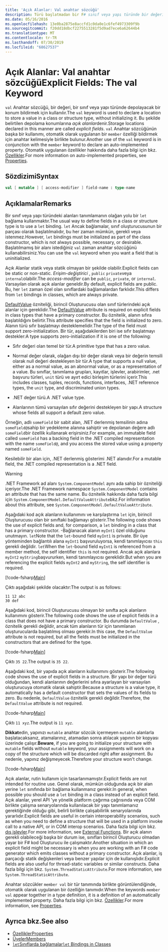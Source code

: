 ```yaml
---
title: 'Açık Alanlar: Val anahtar sözcüğü'
description: Türü başlatmadan bir F# sınıf veya yapı türünde bir değeri depolamak için bir konum bildirmek üzere kullanılan ' Val ' anahtar sözcüğü hakkında bilgi edinin.
ms.date: 05/16/2016
ms.openlocfilehash: 13e0ba2875e8accfd1c0da0e1c6fef4973309f9b
ms.sourcegitcommit: f20dd18dbcf2275513281f5d9ad7ece6a62644b4
ms.translationtype: MT
ms.contentlocale: tr-TR
ms.lasthandoff: 07/30/2019
ms.locfileid: "68627537"
---
```

# <a name="explicit-fields-the-val-keyword"></a><span data-ttu-id="a7f32-103">Açık Alanlar: Val anahtar sözcüğü</span><span class="sxs-lookup"><span data-stu-id="a7f32-103">Explicit Fields: The val Keyword</span></span>

<span data-ttu-id="a7f32-104">`val` Anahtar sözcüğü, bir değeri, bir sınıf veya yapı türünde depolayacak bir konum bildirmek için kullanılır.</span><span class="sxs-lookup"><span data-stu-id="a7f32-104">The `val` keyword is used to declare a location to store a value in a class or structure type, without initializing it.</span></span> <span data-ttu-id="a7f32-105">Bu şekilde belirtilen depolama konumlarına *açık alanlar*denir.</span><span class="sxs-lookup"><span data-stu-id="a7f32-105">Storage locations declared in this manner are called *explicit fields*.</span></span> <span data-ttu-id="a7f32-106">`val` Anahtar sözcüğünün başka bir kullanımı, otomatik olarak uygulanan bir `member` özelliği bildirmek için anahtar kelimesiyle birlikte bulunur.</span><span class="sxs-lookup"><span data-stu-id="a7f32-106">Another use of the `val` keyword is in conjunction with the `member` keyword to declare an auto-implemented property.</span></span> <span data-ttu-id="a7f32-107">Otomatik uygulanan özellikler hakkında daha fazla bilgi için bkz. [Özellikler](properties.md).</span><span class="sxs-lookup"><span data-stu-id="a7f32-107">For more information on auto-implemented properties, see [Properties](properties.md).</span></span>

## <a name="syntax"></a><span data-ttu-id="a7f32-108">Sözdizimi</span><span class="sxs-lookup"><span data-stu-id="a7f32-108">Syntax</span></span>

```fsharp
val [ mutable ] [ access-modifier ] field-name : type-name
```

## <a name="remarks"></a><span data-ttu-id="a7f32-109">Açıklamalar</span><span class="sxs-lookup"><span data-stu-id="a7f32-109">Remarks</span></span>

<span data-ttu-id="a7f32-110">Bir sınıf veya yapı türündeki alanları tanımlamanın olağan yolu bir `let` bağlama kullanmaktır.</span><span class="sxs-lookup"><span data-stu-id="a7f32-110">The usual way to define fields in a class or structure type is to use a `let` binding.</span></span> <span data-ttu-id="a7f32-111">`let` Ancak bağlamalar, sınıf oluşturucusunun bir parçası olarak başlatılmalıdır, bu her zaman mümkün, gerekli veya istenmez.</span><span class="sxs-lookup"><span data-stu-id="a7f32-111">However, `let` bindings must be initialized as part of the class constructor, which is not always possible, necessary, or desirable.</span></span> <span data-ttu-id="a7f32-112">Başlatılmamış bir alanı istediğiniz `val` zaman anahtar sözcüğünü kullanabilirsiniz.</span><span class="sxs-lookup"><span data-stu-id="a7f32-112">You can use the `val` keyword when you want a field that is uninitialized.</span></span>

<span data-ttu-id="a7f32-113">Açık Alanlar statik veya statik olmayan bir şekilde olabilir.</span><span class="sxs-lookup"><span data-stu-id="a7f32-113">Explicit fields can be static or non-static.</span></span> <span data-ttu-id="a7f32-114">*Erişim-değiştirici* , `public` `private`veya `internal`olabilir.</span><span class="sxs-lookup"><span data-stu-id="a7f32-114">The *access-modifier* can be `public`, `private`, or `internal`.</span></span> <span data-ttu-id="a7f32-115">Varsayılan olarak açık alanlar geneldir.</span><span class="sxs-lookup"><span data-stu-id="a7f32-115">By default, explicit fields are public.</span></span> <span data-ttu-id="a7f32-116">Bu, her `let` zaman özel olan sınıflardaki bağlamalardan farklıdır.</span><span class="sxs-lookup"><span data-stu-id="a7f32-116">This differs from `let` bindings in classes, which are always private.</span></span>

<span data-ttu-id="a7f32-117">[DefaultValue](https://msdn.microsoft.com/library/a3a3307b-8c05-441e-b109-245511614d58) özniteliği, birincil Oluşturucusu olan sınıf türlerindeki açık alanlar için gereklidir.</span><span class="sxs-lookup"><span data-stu-id="a7f32-117">The [DefaultValue](https://msdn.microsoft.com/library/a3a3307b-8c05-441e-b109-245511614d58) attribute is required on explicit fields in class types that have a primary constructor.</span></span> <span data-ttu-id="a7f32-118">Bu öznitelik, alanın sıfıra başlatıldığını belirtir.</span><span class="sxs-lookup"><span data-stu-id="a7f32-118">This attribute specifies that the field is initialized to zero.</span></span> <span data-ttu-id="a7f32-119">Alanın türü sıfır başlatmayı desteklemelidir.</span><span class="sxs-lookup"><span data-stu-id="a7f32-119">The type of the field must support zero-initialization.</span></span> <span data-ttu-id="a7f32-120">Bir tür, aşağıdakilerden biri ise sıfır başlatmayı destekler:</span><span class="sxs-lookup"><span data-stu-id="a7f32-120">A type supports zero-initialization if it is one of the following:</span></span>

- <span data-ttu-id="a7f32-121">Sıfır değeri olan temel bir tür.</span><span class="sxs-lookup"><span data-stu-id="a7f32-121">A primitive type that has a zero value.</span></span>

- <span data-ttu-id="a7f32-122">Normal değer olarak, olağan dışı bir değer olarak veya bir değerin temsili olarak null değeri destekleyen bir tür.</span><span class="sxs-lookup"><span data-stu-id="a7f32-122">A type that supports a null value, either as a normal value, as an abnormal value, or as a representation of a value.</span></span> <span data-ttu-id="a7f32-123">Bu sınıflar, tanımlama grupları, kayıtlar, işlevler, arabirimler, .net başvuru türleri, `unit` türü ve ayırt edici birleşim türlerini içerir.</span><span class="sxs-lookup"><span data-stu-id="a7f32-123">This includes classes, tuples, records, functions, interfaces, .NET reference types, the `unit` type, and discriminated union types.</span></span>

- <span data-ttu-id="a7f32-124">.NET değer türü.</span><span class="sxs-lookup"><span data-stu-id="a7f32-124">A .NET value type.</span></span>

- <span data-ttu-id="a7f32-125">Alanlarının tümü varsayılan sıfır değerini destekleyen bir yapı.</span><span class="sxs-lookup"><span data-stu-id="a7f32-125">A structure whose fields all support a default zero value.</span></span>

<span data-ttu-id="a7f32-126">Örneğin, adlı `someField` bir sabit alan, .NET derlenmiş temsilinin adına `someField@`sahip bir yedekleme alanına sahiptir ve depolanan değere adlı `someField`bir özellik kullanarak erişirsiniz.</span><span class="sxs-lookup"><span data-stu-id="a7f32-126">For example, an immutable field called `someField` has a backing field in the .NET compiled representation with the name `someField@`, and you access the stored value using a property named `someField`.</span></span>

<span data-ttu-id="a7f32-127">Kesilebilir bir alan için, .NET derlenmiş gösterimi .NET alanıdır.</span><span class="sxs-lookup"><span data-stu-id="a7f32-127">For a mutable field, the .NET compiled representation is a .NET field.</span></span>

>[!WARNING]
><span data-ttu-id="a7f32-128">.NET Framework ad alanı `System.ComponentModel` aynı ada sahip bir özniteliği içeriyor.</span><span class="sxs-lookup"><span data-stu-id="a7f32-128">The .NET Framework namespace `System.ComponentModel` contains an attribute that has the same name.</span></span> <span data-ttu-id="a7f32-129">Bu öznitelik hakkında daha fazla bilgi için `System.ComponentModel.DefaultValueAttribute`bkz.</span><span class="sxs-lookup"><span data-stu-id="a7f32-129">For information about this attribute, see `System.ComponentModel.DefaultValueAttribute`.</span></span>

<span data-ttu-id="a7f32-130">Aşağıdaki kod açık alanların kullanımını ve karşılaştırma `let` için, birincil Oluşturucusu olan bir sınıftaki bağlamayı gösterir.</span><span class="sxs-lookup"><span data-stu-id="a7f32-130">The following code shows the use of explicit fields and, for comparison, a `let` binding in a class that has a primary constructor.</span></span> <span data-ttu-id="a7f32-131">-Bağlanacak alanın `myInt1` özel olduğunu unutmayın. `let`</span><span class="sxs-lookup"><span data-stu-id="a7f32-131">Note that the `let`-bound field `myInt1` is private.</span></span> <span data-ttu-id="a7f32-132">Bir üye yönteminden bağlantılı alana `myInt1` başvuruluyorsa, kendi tanımlayıcısı `this` gerekli değildir. `let`</span><span class="sxs-lookup"><span data-stu-id="a7f32-132">When the `let`-bound field `myInt1` is referenced from a member method, the self identifier `this` is not required.</span></span> <span data-ttu-id="a7f32-133">Ancak açık alanlara `myInt2` `myString`başvururken, kendi tanımlayıcısı gereklidir.</span><span class="sxs-lookup"><span data-stu-id="a7f32-133">But when you are referencing the explicit fields `myInt2` and `myString`, the self identifier is required.</span></span>

[!code-fsharp[Main](~/samples/snippets/fsharp/lang-ref-2/snippet6701.fs)]

<span data-ttu-id="a7f32-134">Çıktı aşağıdaki şekilde olacaktır:</span><span class="sxs-lookup"><span data-stu-id="a7f32-134">The output is as follows:</span></span>

```
11 12 abc
30 def
```

<span data-ttu-id="a7f32-135">Aşağıdaki kod, birincil Oluşturucusu olmayan bir sınıfta açık alanların kullanımını gösterir.</span><span class="sxs-lookup"><span data-stu-id="a7f32-135">The following code shows the use of explicit fields in a class that does not have a primary constructor.</span></span> <span data-ttu-id="a7f32-136">Bu durumda `DefaultValue` , öznitelik gerekli değildir, ancak tüm alanların tür için tanımlanan oluşturucularda başlatılmış olması gerekir.</span><span class="sxs-lookup"><span data-stu-id="a7f32-136">In this case, the `DefaultValue` attribute is not required, but all the fields must be initialized in the constructors that are defined for the type.</span></span>

[!code-fsharp[Main](~/samples/snippets/fsharp/lang-ref-2/snippet6702.fs)]

<span data-ttu-id="a7f32-137">Çıktı `35 22`.</span><span class="sxs-lookup"><span data-stu-id="a7f32-137">The output is `35 22`.</span></span>

<span data-ttu-id="a7f32-138">Aşağıdaki kod, bir yapıda açık alanların kullanımını gösterir.</span><span class="sxs-lookup"><span data-stu-id="a7f32-138">The following code shows the use of explicit fields in a structure.</span></span> <span data-ttu-id="a7f32-139">Bir yapı bir değer türü olduğundan, kendi alanlarının değerlerini sıfıra ayarlayan bir varsayılan oluşturucuya otomatik olarak sahiptir.</span><span class="sxs-lookup"><span data-stu-id="a7f32-139">Because a structure is a value type, it automatically has a default constructor that sets the values of its fields to zero.</span></span> <span data-ttu-id="a7f32-140">Bu nedenle, `DefaultValue` öznitelik gerekli değildir.</span><span class="sxs-lookup"><span data-stu-id="a7f32-140">Therefore, the `DefaultValue` attribute is not required.</span></span>

[!code-fsharp[Main](~/samples/snippets/fsharp/lang-ref-2/snippet6703.fs)]

<span data-ttu-id="a7f32-141">Çıktı `11 xyz`.</span><span class="sxs-lookup"><span data-stu-id="a7f32-141">The output is `11 xyz`.</span></span>

<span data-ttu-id="a7f32-142">**Dikkat**edin, yapınızı `mutable` anahtar sözcük içermeyen `mutable` alanlarla başlatacaksanız, atamalarınız, atamadan sonra atılacak yapının bir kopyası üzerinde çalışır.</span><span class="sxs-lookup"><span data-stu-id="a7f32-142">**Beware**, if you are going to initialize your structure with `mutable` fields without `mutable` keyword, your assignments will work on a copy of the structure which will be discarded right after assignment.</span></span> <span data-ttu-id="a7f32-143">Bu nedenle, yapınız değişmeyecek.</span><span class="sxs-lookup"><span data-stu-id="a7f32-143">Therefore your structure won't change.</span></span>

[!code-fsharp[Main](~/samples/snippets/fsharp/lang-ref-2/snippet6704.fs)]

<span data-ttu-id="a7f32-144">Açık alanlar, rutin kullanım için tasarlanmamıştır.</span><span class="sxs-lookup"><span data-stu-id="a7f32-144">Explicit fields are not intended for routine use.</span></span> <span data-ttu-id="a7f32-145">Genel olarak, mümkün olduğunda açık bir alan yerine `let` sınıfında bir bağlama kullanmanız gerekir.</span><span class="sxs-lookup"><span data-stu-id="a7f32-145">In general, when possible you should use a `let` binding in a class instead of an explicit field.</span></span> <span data-ttu-id="a7f32-146">Açık alanlar, yerel API 'ye yönelik platform çağırma çağrısında veya COM birlikte çalışma senaryolarında kullanılacak bir yapı tanımlamanız gerektiğinde olduğu gibi, belirli birlikte çalışabilirlik senaryolarında yararlıdır.</span><span class="sxs-lookup"><span data-stu-id="a7f32-146">Explicit fields are useful in certain interoperability scenarios, such as when you need to define a structure that will be used in a platform invoke call to a native API, or in COM interop scenarios.</span></span> <span data-ttu-id="a7f32-147">Daha fazla bilgi için bkz. [dış işlevler](../functions/external-functions.md).</span><span class="sxs-lookup"><span data-stu-id="a7f32-147">For more information, see [External Functions](../functions/external-functions.md).</span></span> <span data-ttu-id="a7f32-148">Bir açık alanın gerekli olabileceği başka bir durum ise, sınıfları birincil Oluşturucu olmadan yayar bir F# kod Oluşturucu ile çalışmaktır.</span><span class="sxs-lookup"><span data-stu-id="a7f32-148">Another situation in which an explicit field might be necessary is when you are working with an F# code generator which emits classes without a primary constructor.</span></span> <span data-ttu-id="a7f32-149">Açık alanlar, iş parçacığı statik değişkenleri veya benzer yapılar için de kullanışlıdır.</span><span class="sxs-lookup"><span data-stu-id="a7f32-149">Explicit fields are also useful for thread-static variables or similar constructs.</span></span> <span data-ttu-id="a7f32-150">Daha fazla bilgi için bkz. `System.ThreadStaticAttribute`.</span><span class="sxs-lookup"><span data-stu-id="a7f32-150">For more information, see `System.ThreadStaticAttribute`.</span></span>

<span data-ttu-id="a7f32-151">Anahtar sözcükler `member val` bir tür tanımında birlikte görüntülendiğinde, otomatik olarak uygulanan bir özelliğin tanımıdır.</span><span class="sxs-lookup"><span data-stu-id="a7f32-151">When the keywords `member val` appear together in a type definition, it is a definition of an automatically implemented property.</span></span> <span data-ttu-id="a7f32-152">Daha fazla bilgi için bkz. [Özellikler](properties.md).</span><span class="sxs-lookup"><span data-stu-id="a7f32-152">For more information, see [Properties](properties.md).</span></span>

## <a name="see-also"></a><span data-ttu-id="a7f32-153">Ayrıca bkz.</span><span class="sxs-lookup"><span data-stu-id="a7f32-153">See also</span></span>

- [<span data-ttu-id="a7f32-154">Özellikler</span><span class="sxs-lookup"><span data-stu-id="a7f32-154">Properties</span></span>](properties.md)
- [<span data-ttu-id="a7f32-155">Üyeler</span><span class="sxs-lookup"><span data-stu-id="a7f32-155">Members</span></span>](index.md)
- [<span data-ttu-id="a7f32-156">`let`Sınıflarda bağlamalar</span><span class="sxs-lookup"><span data-stu-id="a7f32-156">`let` Bindings in Classes</span></span>](let-bindings-in-classes.md)
